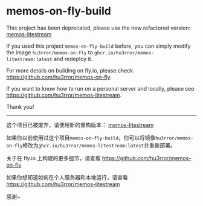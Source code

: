 # memos-on-fly-build

This project has been deprecated, please use the new refactored version: [memos-litestream](https://github.com/hu3rror/memos-litestream)

If you used this project `memos-on-fly-build` before, you can simply modify the image `hu3rror/memos-on-fly` to `ghcr.io/hu3rror/memos-litestream:latest` and redeploy it.

For more details on building on fly.io, please check https://github.com/hu3rror/memos-on-fly.

If you want to know how to run on a personal server and locally, please see https://github.com/hu3rror/memos-litestream.

Thank you!

---

这个项目已被废弃，请使用新的重构版本： [memos-litestream](https://github.com/hu3rror/memos-litestream)

如果你以前使用过这个项目`memos-on-fly-build`，你可以将镜像`hu3rror/memos-on-fly`修改为`ghcr.io/hu3rror/memos-litestream:latest`并重新部署。

关于在 fly.io 上构建的更多细节，请查看 https://github.com/hu3rror/memos-on-fly

如果你想知道如何在个人服务器和本地运行，请查看 https://github.com/hu3rror/memos-litestream 

感谢~
